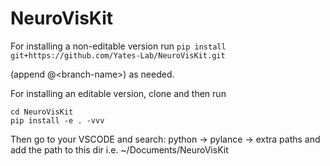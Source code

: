 # NeuroVisKit

For installing a non-editable version run `pip install git+https://github.com/Yates-Lab/NeuroVisKit.git`

(append @\<branch-name\>) as needed.

For installing an editable version, clone and then run 

```
cd NeuroVisKit
pip install -e . -vvv
```

Then go to your VSCODE and search:
python -> pylance -> extra paths
and add the path to this dir
i.e. ~/Documents/NeuroVisKit
